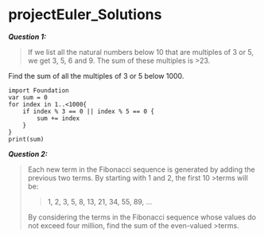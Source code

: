 # projectEuler_Solutions

***Question 1:***
>If we list all the natural numbers below 10 that are multiples of 3 or 5, we get 3, 5, 6 and 9. The sum of these multiples is >23.

Find the sum of all the multiples of 3 or 5 below 1000.

```
import Foundation
var sum = 0
for index in 1..<1000{
    if index % 3 == 0 || index % 5 == 0 {
        sum += index
    }
}
print(sum)
```

***Question 2:***
>Each new term in the Fibonacci sequence is generated by adding the previous two terms. By starting with 1 and 2, the first 10 >terms will be:
>
>>1, 2, 3, 5, 8, 13, 21, 34, 55, 89, ...
>
>By considering the terms in the Fibonacci sequence whose values do not exceed four million, find the sum of the even-valued >terms.
